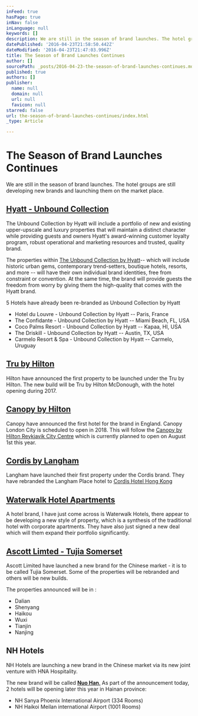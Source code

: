 ```yaml
---
inFeed: true
hasPage: true
inNav: false
inLanguage: null
keywords: []
description: We are still in the season of brand launches. The hotel groups are still developing new brands and launching them on the market place.
datePublished: '2016-04-23T21:58:50.442Z'
dateModified: '2016-04-23T21:47:03.996Z'
title: The Season of Brand Launches Continues
author: []
sourcePath: _posts/2016-04-23-the-season-of-brand-launches-continues.md
published: true
authors: []
publisher:
  name: null
  domain: null
  url: null
  favicon: null
starred: false
url: the-season-of-brand-launches-continues/index.html
_type: Article

---
```

# The Season of Brand Launches Continues

We are still in the season of brand launches. The hotel groups are still developing new brands and launching them on the market place.

## [Hyatt - Unbound Collection][0]

The Unbound Collection by Hyatt will include a portfolio of new and existing upper-upscale and luxury properties that will maintain a distinct character while providing guests and owners Hyatt's award-winning customer loyalty program, robust operational and marketing resources and trusted, quality brand.

The properties within [The Unbound Collection by Hyatt][1]-- which will include historic urban gems, contemporary trend-setters, boutique hotels, resorts, and more -- will have their own individual brand identities, free from constraint or convention. At the same time, the brand will provide guests the freedom from worry by giving them the high-quality that comes with the Hyatt brand.

5 Hotels have already been re-branded as Unbound Collection by Hyatt

* Hotel du Louvre - Unbound Collection by Hyatt -- Paris, France
* The Confidante - Unbound Collection by Hyatt -- Miami Beach, FL, USA
* Coco Palms Resort - Unbound Collection by Hyatt -- Kapaa, HI, USA
* The Driskill - Unbound Collection by Hyatt -- Austin, TX, USA
* Carmelo Resort & Spa - Unbound Collection by Hyatt -- Carmelo, Uruguay

## [Tru by Hilton][2]

Hilton have announced the first property to be launched under the Tru by Hilton. The new build will be Tru by Hilton McDonough, with the hotel opening during 2017\.

## [Canopy by Hilton][3]

Canopy have announced the first hotel for the brand in England. Canopy London City is scheduled to open in 2018\. This will follow the [Canopy by Hilton Reykjavik City Centre][4] which is currently planned to open on August 1st this year.

## [Cordis by Langham][5]

Langham have launched their first property under the Cordis brand. They have rebranded the Langham Place hotel to [Cordis Hotel Hong Kong][5]

## [Waterwalk Hotel Apartments][6]

A hotel brand, I have just come across is Waterwalk Hotels, there appear to be developing a new style of property, which is a synthesis of the traditional hotel with corporate apartments. They have also just signed a new deal which will them expand their portfolio significantly.

## [Ascott Limted - Tujia Somerset][7]

Ascott Limited have launched a new brand for the Chinese market - it is to be called Tujia Somerset. Some of the properties will be rebranded and others will be new builds.

The properties announced will be in :

* Dalian
* Shenyang
* Haikou
* Wuxi
* Tianjin
* Nanjing

## NH Hotels

NH Hotels are launching a new brand in the Chinese market via its new joint venture with HNA Hospitality. 

The new brand will be called [**Nuo Han**.][8] As part of the announcement today, 2 hotels will be opening later this year in Hainan province:

* NH Sanya Phoenix International Airport (334 Rooms)
* NH Haikoi Meilan international Airport (1001 Rooms)

[0]: http://newsroom.hyatt.com/030216Hyatt-Launches-New-Brand-The-Unbound-Collection-By-Hyatt
[1]: http://www.unboundcollectionbyhyatt.com/
[2]: http://trubyhilton.com/
[3]: http://canopy3.hilton.com/en/index.html
[4]: http://canopy3.hilton.com/en/hotels/iceland/canopy-by-hilton-reykjavik-city-centre-REKCAPY/index.html
[5]: http://www.cordishotels.com/en/hong-kong/
[6]: http://waterwalk.com/
[7]: http://www.servicedapartmentnews.com/home/news/2016/3/18/ascott-unveils-tujia-somerset-serviced-apartment-brand-in-china/
[8]: http://www.eturbonews.com/69932/nh-hotel-group-launches-chinese-brand